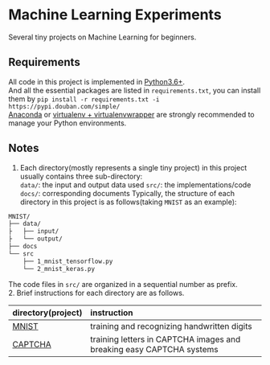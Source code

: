 # Machine Learning Experiments
Several tiny projects on Machine Learning for beginners.

## Requirements
All code in this project is implemented in [Python3.6+](https://www.python.org/downloads/).  
And all the essential packages are listed in `requirements.txt`, you can install them by 
`pip install -r requirements.txt -i https://pypi.douban.com/simple/`  
[Anaconda](https://docs.anaconda.com/anaconda/) or [virtualenv + virtualenvwrapper](http://www.jianshu.com/p/44ab75fbaef2) are strongly recommended to manage your Python environments.

## Notes
1. Each directory(mostly represents a single tiny project) in this project usually contains three sub-directory:  
 `data/`: the input and output data used
 `src/`: the implementations/code
 `docs/`: corresponding documents
 Typically, the structure of each directory in this project is as follows(taking `MNIST` as an example):  
 ```bash
 MNIST/
 ├── data/
 ├   ├── input/
 ├   └── output/
 ├── docs
 └── src
     ├── 1_mnist_tensorflow.py
     └── 2_mnist_keras.py
 ```
 The code files in `src/` are organized in a sequential number as prefix.  
2. Brief instructions for each directory are as follows.
 
 | directory(project) | instruction |
 | :--- | :--- |
 | [MNIST](https://github.com/lxw0109/ML-Experiments/tree/master/MNIST) | training and recognizing handwritten digits |
 | [CAPTCHA](https://github.com/lxw0109/ML-Experiments/tree/master/CAPTCHA) | training letters in CAPTCHA images and breaking easy CAPTCHA systems |
